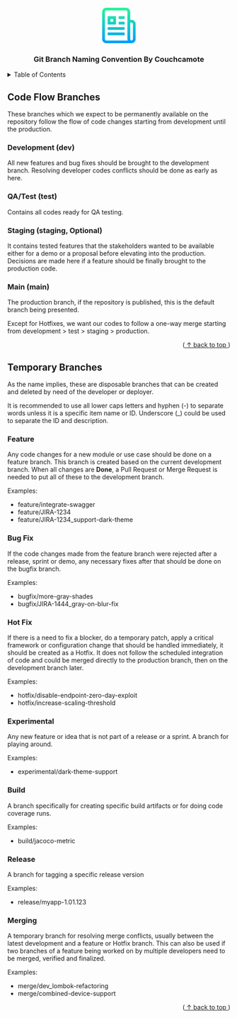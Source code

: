 <div id="top"></div>
<br />
<div align="center">
  <a href="https://github.com/wilfredohq/naming-conventions/tree/main/branch">
    <img
      src="https://github.com/WilfredoHQ/md-readme/raw/main/images/logo.png"
      alt="Logo"
      width="80"
      height="80"
    />
  </a>
  <h3 align="center">Git Branch Naming Convention By Couchcamote</h3>
</div>
<details>
  <summary>Table of Contents</summary>
  <ol>
    <li>
      <a href="#code-flow-branches">Code Flow Branches</a>
      <ul>
        <li><a href="#development-dev">Development</a></li>
        <li><a href="#qatest-test">QA/Test</a></li>
        <li><a href="#staging-staging-optional">Staging</a></li>
        <li><a href="#main-main">Main</a></li>
      </ul>
    </li>
    <li>
      <a href="#temporary-branches">Temporary Branches</a>
      <ul>
        <li><a href="#feature">Feature</a></li>
        <li><a href="#bug-fix">Bug Fix</a></li>
        <li><a href="#hot-fix">Hot Fix</a></li>
        <li><a href="#experimental">Experimental</a></li>
        <li><a href="#build">Build</a></li>
        <li><a href="#release">Release</a></li>
        <li><a href="#merging">Merging</a></li>
      </ul>
    </li>
  </ol>
</details>

## Code Flow Branches

These branches which we expect to be permanently available on the repository follow the flow of code changes starting from development until the production.

### Development (dev)

All new features and bug fixes should be brought to the development branch. Resolving developer codes conflicts should be done as early as here.

### QA/Test (test)

Contains all codes ready for QA testing.

### Staging (staging, Optional)

It contains tested features that the stakeholders wanted to be available either for a demo or a proposal before elevating into the production. Decisions are made here if a feature should be finally brought to the production code.

### Main (main)

The production branch, if the repository is published, this is the default branch being presented.

Except for Hotfixes, we want our codes to follow a one-way merge starting from development > test > staging > production.

<p align="right">(<a href="#top"> ↑ back to top </a>)</p>

## Temporary Branches

As the name implies, these are disposable branches that can be created and deleted by need of the developer or deployer.

It is recommended to use all lower caps letters and hyphen (-) to separate words unless it is a specific item name or ID. Underscore (\_) could be used to separate the ID and description.

### Feature

Any code changes for a new module or use case should be done on a feature branch. This branch is created based on the current development branch. When all changes are **Done**, a Pull Request or Merge Request is needed to put all of these to the development branch.

Examples:

- feature/integrate-swagger
- feature/JIRA-1234
- feature/JIRA-1234_support-dark-theme

### Bug Fix

If the code changes made from the feature branch were rejected after a release, sprint or demo, any necessary fixes after that should be done on the bugfix branch.

Examples:

- bugfix/more-gray-shades
- bugfix/JIRA-1444_gray-on-blur-fix

### Hot Fix

If there is a need to fix a blocker, do a temporary patch, apply a critical framework or configuration change that should be handled immediately, it should be created as a Hotfix. It does not follow the scheduled integration of code and could be merged directly to the production branch, then on the development branch later.

Examples:

- hotfix/disable-endpoint-zero-day-exploit
- hotfix/increase-scaling-threshold

### Experimental

Any new feature or idea that is not part of a release or a sprint. A branch for playing around.

Examples:

- experimental/dark-theme-support

### Build

A branch specifically for creating specific build artifacts or for doing code coverage runs.

Examples:

- build/jacoco-metric

### Release

A branch for tagging a specific release version

Examples:

- release/myapp-1.01.123

### Merging

A temporary branch for resolving merge conflicts, usually between the latest development and a feature or Hotfix branch. This can also be used if two branches of a feature being worked on by multiple developers need to be merged, verified and finalized.

Examples:

- merge/dev_lombok-refactoring
- merge/combined-device-support

<p align="right">(<a href="#top"> ↑ back to top </a>)</p>
